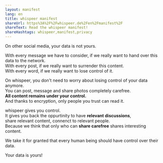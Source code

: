 ```yaml
---
layout: manifest
lang: en
title: whispeer manifest
shareUrl: https%3A%2F%2Fwhispeer.de%2Fen%2Fmanifest%2F
shareText: Read the whispeer manifest!
shareHashtags: whispeer,manifest,privacy
---
```


On other social media, your data is not yours.

With every message we have to consider, if we really want to hand over this data to the network.  
With every post, if we really want to surrender this content.  
With every word, if we really want to lose control of it.  

On whispeer, you don't need to worry about losing control of your data anymore.  
You can post, message and share photos completely carefree.  
**All content remains under your control.**  
And thanks to encryption, only people you trust can read it.  

whispeer gives you control.  
It gives you back the oppurtinity to have **relevant discussions**,  
share relevant content, connenct to relevant people.  
Because we think that only who can **share carefree** shares interesting content.  

We take it for granted that every human being should have control over their data.  

Your data is yours!
